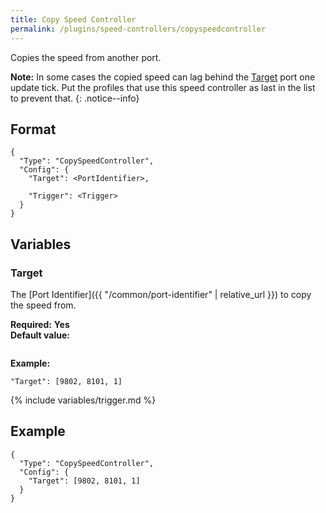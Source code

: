 ```yaml
---
title: Copy Speed Controller
permalink: /plugins/speed-controllers/copyspeedcontroller
---
```


Copies the speed from another port.

**Note:** In some cases the copied speed can lag behind the [Target](#target) port one update tick. Put the profiles that use this speed controller as last in the list to prevent that.
{: .notice--info}

## Format

~~~
{
  "Type": "CopySpeedController",
  "Config": {
    "Target": <PortIdentifier>,

    "Trigger": <Trigger>
  }
}
~~~

## Variables

### Target
<div class="variable-block" markdown="block">

The [Port Identifier]({{ "/common/port-identifier" | relative_url }}) to copy the speed from.

**Required:** **Yes**<br>
**Default value:**
~~~
~~~
**Example:**
~~~
"Target": [9802, 8101, 1]
~~~

</div>

{% include variables/trigger.md %}

## Example

~~~
{
  "Type": "CopySpeedController",
  "Config": {
    "Target": [9802, 8101, 1]
  }
}
~~~